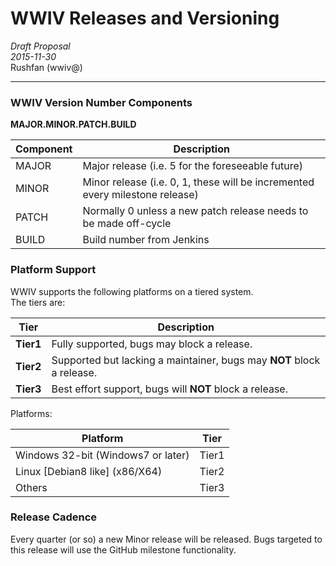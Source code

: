 # WWIV Releases and Versioning 
_Draft Proposal_  
_2015-11-30_  
Rushfan (wwiv@)  
***

### WWIV Version Number Components
__MAJOR.MINOR.PATCH.BUILD__

Component | Description 
----------|-------------
MAJOR | Major release (i.e. 5 for the foreseeable future)
MINOR | Minor release (i.e. 0, 1, these will be incremented every milestone release)
PATCH | Normally 0 unless a new patch release needs to be made off-cycle
BUILD | Build number from Jenkins

### Platform Support

WWIV supports the following platforms on a tiered system.  
The tiers are:

Tier | Description
-----|-------------
__Tier1__ | Fully supported, bugs may block a release.
__Tier2__ | Supported but lacking a maintainer, bugs may __NOT__ block a release.
__Tier3__ | Best effort support, bugs will __NOT__ block a release.

Platforms:

Platform | Tier
---------|------
Windows 32-bit (Windows7 or later) | Tier1
Linux [Debian8 like] (x86/X64)| Tier2
Others | Tier3

### Release Cadence
Every quarter (or so) a new Minor release will be released.  Bugs targeted to this release will use the GitHub milestone functionality.
